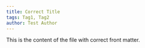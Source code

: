 ```yaml
---
title: Correct Title
tags: Tag1, Tag2
author: Test Author
---
```


This is the content of the file with correct front matter.
